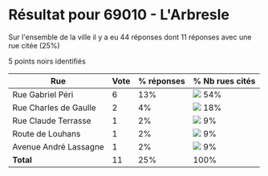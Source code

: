# Résultat pour 69010 - L'Arbresle

Sur l'ensemble de la ville il y a eu 44 réponses dont 11 réponses avec une rue citée (25%)

5 points noirs identifiés

| Rue | Vote | % réponses | % Nb rues cités|
|-----|------|------------|----------------|
| Rue Gabriel Péri | 6 | 13% | <img src="../../img/bar_54.gif" />&nbsp;54%|
| Rue Charles de Gaulle | 2 | 4% | <img src="../../img/bar_18.gif" />&nbsp;18%|
| Rue Claude Terrasse | 1 | 2% | <img src="../../img/bar_9.gif" />&nbsp;9%|
| Route de Louhans | 1 | 2% | <img src="../../img/bar_9.gif" />&nbsp;9%|
| Avenue André Lassagne | 1 | 2% | <img src="../../img/bar_9.gif" />&nbsp;9%|
| **Total** | 11 | 25% | 100%|
